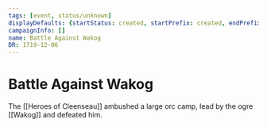 ```yaml
---
tags: [event, status/unknown]
displayDefaults: {startStatus: created, startPrefix: created, endPrefix: destroyed, endStatus: destroyed}
campaignInfo: []
name: Battle Against Wakog
DR: 1719-12-06
---
```


# Battle Against Wakog

The [[Heroes of Cleenseau]] ambushed a large orc camp, lead by the ogre [[Wakog]] and defeated him.